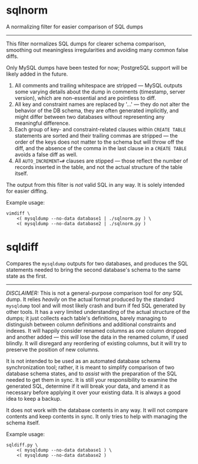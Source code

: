 sqlnorm
=======

A normalizing filter for easier comparison of SQL dumps

---

This filter normalizes SQL dumps for clearer schema comparison, smoothing out meaningless irregularities and
avoiding many common false diffs.

Only MySQL dumps have been tested for now; PostgreSQL support will be likely added in the future.

1. All comments and trailing whitespace are stripped — MySQL outputs some varying details about the dump in comments
(timestamp, server version), which are non-essential and are pointless to diff.
2. All key and constraint names are replaced by '...' — they do not alter the behavior of the DB schema, they are often
generated implicitly, and might differ between two databases without representing any meaningful difference.
3. Each group of key- and constraint-related clauses within `CREATE TABLE` statements are sorted and their trailing commas
are stripped — the order of the keys does not matter to the schema but will throw off the diff, and the absence of the comma
in the last clause in a `CREATE TABLE` avoids a false diff as well.
4. All `AUTO_INCREMENT=#` clauses are stipped — those reflect the number of records inserted in the table, and not the
actual structure of the table itself.

The output from this filter is _not_ valid SQL in any way. It is solely intended for easier diffing.

Example usage:

    vimdiff \
        <( mysqldump --no-data database1 | ./sqlnorm.py ) \
        <( mysqldump --no-data database2 | ./sqlnorm.py )



sqldiff
=======

Compares the `mysqldump` outputs for two databases, and produces the SQL statements needed to bring
the second database's schema to the same state as the first.

---

_DISCLAIMER:_ This is not a general-purpose comparison tool for _any_ SQL dump.
It relies _heavily_ on the actual format produced by the standard `mysqldump` tool
and will most likely crash and burn if fed SQL generated by other tools.
It has a _very_ limited understanding of the actual structure of the dumps; it just collects each table's definitions,
barely managing to distinguish between column definitions and additional constraints and indexes.
It will happily consider renamed columns as one column dropped and another added —
this _will_ lose the data in the renamed column, if used blindly. It will disregard any reordering of existing columns,
but it will try to preserve the position of new columns.

It is not intended to be used as an automated database schema synchronization tool; rather, it is meant to simplify
comparison of two database schema states, and to _assist_ with the preparation of the SQL needed to get them in sync.
It is still your responsibility to examine the generated SQL, determine if it will break your data,
and amend it as necessary before applying it over your existing data. It is always a good idea to keep a backup.

It does not work with the database contents in any way. It will not compare contents and keep contents in sync.
It only tries to help with managing the schema itself.

Example usage:

    sqldiff.py \
        <( mysqldump --no-data database1 ) \
        <( mysqldump --no-data database2 )
